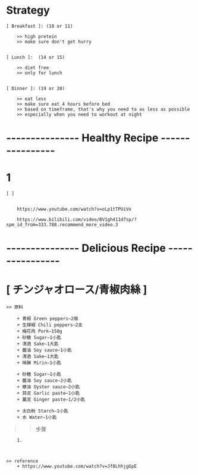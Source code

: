 
# Strategy


    [ Breakfast ]: (10 or 11)

        >> high pretein
        >> make sure don't get hurry


    [ Lunch ]:  (14 or 15)

        >> diet free
        >> only for lunch


    [ Dinner ]: (19 or 20)

        >> eat less
        >> make sure eat 4 hours before bed
        >> based on timeframe, that's why you need to as less as possible 
        >> especially when you need to workout at night



# --------------- Healthy Recipe ----------------

# 1

    [ ]


        https://www.youtube.com/watch?v=oLp1tTPUiVo

        https://www.bilibili.com/video/BV1gh411d7sp/?spm_id_from=333.788.recommend_more_video.3





# --------------- Delicious Recipe ----------------

# [ チンジャオロース/青椒肉絲 ]


    >> 原料

        + 青椒 Green peppers—2個
        + 生辣椒 Chili peppers—2支
        + 梅花肉 Pork—150g
        + 砂糖 Sugar—1小匙
        + 清酒 Sake—1大匙
        + 醬油 Soy sauce—1小匙
        + 清酒 Sake—1大匙
        + 味醂 Mirin—1小匙

        + 砂糖 Sugar—1小匙
        + 醬油 Soy sauce—2小匙
        + 蠔油 Oyster sauce—2小匙
        + 蒜泥 Garlic paste—1小匙
        + 薑泥 Ginger paste—1/2小匙

        + 太白粉 Starch—1小匙
        + 水 Water—1小匙


>> 步骤

        1. 



    >> reference 
        + https://www.youtube.com/watch?v=Jf8LhhjgGpE
